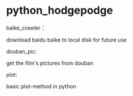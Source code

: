 python_hodgepodge
=================

baike_crawler：

download baidu baike to local disk for future use

douban_pic:

get the film's pictures from douban

plot:

basic plot-method in python
